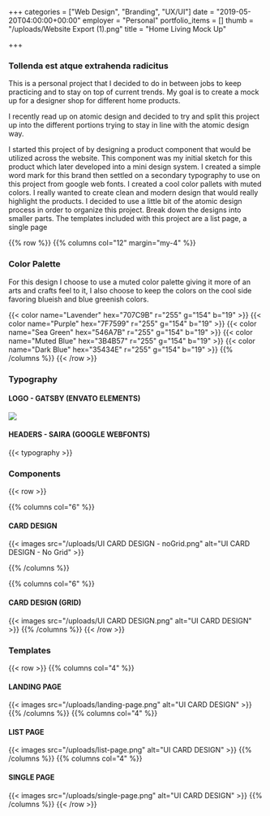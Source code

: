 +++
categories = ["Web Design", "Branding", "UX/UI"]
date = "2019-05-20T04:00:00+00:00"
employer = "Personal"
portfolio_items = []
thumb = "/uploads/Website Export (1).png"
title = "Home Living Mock Up"

+++
### Tollenda est atque extrahenda radicitus

This is a personal project that I decided to do in between jobs to keep practicing and to stay on top of current trends. My goal is to create a mock up for a designer shop for different home products. 

I recently read up on atomic design and decided to try and split this project up into the different portions trying to stay in line with the atomic design way. 

I started this project of by designing a product component that would be utilized across the website. This component was my initial sketch for this product which later developed into a mini design system. I created a simple word mark for this brand then settled on a secondary typography to use on this project from google web fonts. I created a cool color pallets with muted colors. I really wanted to create clean and modern design that would really highlight the products. I decided to use a little bit of the atomic design process in order to organize this project. Break down the designs into smaller parts. The templates included with this project are a list page, a single page

<!-- New Section -->
{{% row %}}
{{% columns col="12" margin="my-4" %}}

### Color Palette

For this design I choose to use a muted color palette giving it more of an arts and crafts feel to it, I also choose to keep the colors on the cool side favoring blueish and blue greenish colors. 

{{< color name="Lavender" hex="707C9B" r="255" g="154" b="19" >}}
{{< color name="Purple" hex="7F7599" r="255" g="154" b="19" >}}
{{< color name="Sea Green" hex="546A7B" r="255" g="154" b="19" >}}
{{< color name="Muted Blue" hex="3B4B57" r="255" g="154" b="19" >}}
{{< color name="Dark Blue" hex="35434E" r="255" g="154" b="19" >}}
{{% /columns %}}
{{< /row >}}

<!-- New Section -->

### Typography

#### LOGO - GATSBY (ENVATO ELEMENTS)

![](/uploads/logo.svg)

#### HEADERS - SAIRA (GOOGLE WEBFONTS)

{{< typography >}}

<!-- New Section -->

### Components

{{< row >}}

{{% columns col="6" %}}

#### CARD DESIGN

{{< images src="/uploads/UI CARD DESIGN - noGrid.png" alt="UI CARD DESIGN - No Grid" >}}

{{% /columns %}}

{{% columns col="6" %}}

#### CARD DESIGN (GRID)

{{< images src="/uploads/UI CARD DESIGN.png" alt="UI CARD DESIGN" >}}
{{% /columns %}}
{{< /row >}}

<!-- New Section -->

### Templates

{{< row >}}
{{% columns col="4" %}}

#### LANDING PAGE

{{< images src="/uploads/landing-page.png" alt="UI CARD DESIGN" >}}
{{% /columns %}}
{{% columns col="4" %}}

#### LIST PAGE

{{< images src="/uploads/list-page.png" alt="UI CARD DESIGN" >}}
{{% /columns %}}
{{% columns col="4" %}}

#### SINGLE PAGE

{{< images src="/uploads/single-page.png" alt="UI CARD DESIGN" >}}
{{% /columns %}}
{{< /row >}}